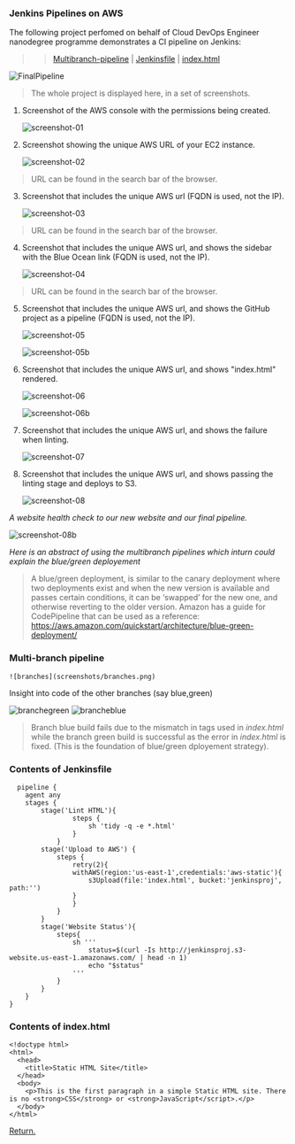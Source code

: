 ### Jenkins Pipelines on AWS 

The following project perfomed on behalf of Cloud DevOps Engineer nanodegree programme demonstrates a CI pipeline on Jenkins:
    
>> [Multibranch-pipeline](#multi-branch-pipeline) | [Jenkinsfile](#contents-of-jenkinsfile)  | [index.html](#contents-of-indexhtml)

![FinalPipeline](screenshots/FinalPipeline.png)


> The whole project is displayed here, in a set of screenshots.

1. Screenshot of the AWS console with the permissions being created.
   
   ![screenshot-01](screenshots/screenshot-01.png)

2. Screenshot showing the unique AWS URL of your EC2 instance.

    ![screenshot-02](screenshots/screenshot-02.png)
> URL can be found in the search bar of the browser.

3. Screenshot that includes the unique AWS url (FQDN is used, not the IP).

    ![screenshot-03](screenshots/screenshot-03.png)
> URL can be found in the search bar of the browser.

4. Screenshot that includes the unique AWS url, and shows the sidebar with the Blue Ocean link (FQDN is used, not the IP).
   
   ![screenshot-04](screenshots/screenshot-04.png)
> URL can be found in the search bar of the browser.

5. Screenshot that includes the unique AWS url, and shows the GitHub project as a pipeline (FQDN is used, not the IP).
   
   ![screenshot-05](screenshots/screenshot-05.png)
   
   ![screenshot-05b](screenshots/screenshot-05b.png)

6. Screenshot that includes the unique AWS url, and shows "index.html" rendered.

    ![screenshot-06](screenshots/screenshot-06.png)

    ![screenshot-06b](screenshots/screenshot-06b.png)


7. Screenshot that includes the unique AWS url, and shows the failure when linting.

    ![screenshot-07](screenshots/screenshot-07.png)

8. Screenshot that includes the unique AWS url, and shows passing the linting stage and deploys to S3.

    ![screenshot-08](screenshots/screenshot-08.png)

_A website health check to our new website and our final pipeline._

![screenshot-08b](screenshots/screenshot-08b.png)

_Here is an abstract of using the multibranch pipelines which inturn could explain the blue/green deployement_

> A blue/green deployment, is similar to the canary deployment where two deployments exist and when the new version is available and passes certain conditions, it can be ‘swapped’ for the new one, and otherwise reverting to the older version. Amazon has a guide for CodePipeline that can be used as a reference: https://aws.amazon.com/quickstart/architecture/blue-green-deployment/

### Multi-branch pipeline

    ![branches](screenshots/branches.png)

Insight into code of the other branches (say blue,green)

![branchegreen](screenshots/greenbranch.png)
![brancheblue](screenshots/bluebranch.png)

> Branch blue build fails due to the mismatch in tags used in _index.html_ while the branch green build is successful as the error in _index.html_ is fixed. (This is the foundation of blue/green dployement strategy).

### Contents of Jenkinsfile
  
```
  pipeline {
    agent any
    stages {
        stage('Lint HTML'){
                steps {
                    sh 'tidy -q -e *.html'
                }
            }
        stage('Upload to AWS') {
            steps {
                retry(2){
                withAWS(region:'us-east-1',credentials:'aws-static'){
                    s3Upload(file:'index.html', bucket:'jenkinsproj', path:'')
                }
                }
            }
        }
        stage('Website Status'){
            steps{
                sh '''
                    status=$(curl -Is http://jenkinsproj.s3-website.us-east-1.amazonaws.com/ | head -n 1)
                    echo "$status"
                '''
            }
        }
    }
}
```
### Contents of index.html

```
<!doctype html>
<html>
  <head>
    <title>Static HTML Site</title>
  </head>
  <body>
    <p>This is the first paragraph in a simple Static HTML site. There is no <strong>CSS</strong> or <strong>JavaScript</script>.</p>
  </body>
</html>

```

[Return.](#jenkins-pipelines-on-aws)
